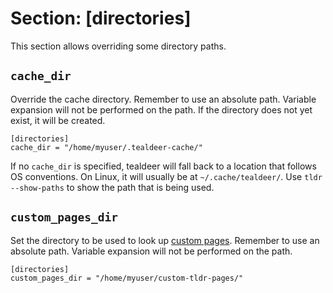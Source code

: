 # Section: \[directories\]

This section allows overriding some directory paths.

## `cache_dir`

Override the cache directory. Remember to use an absolute path. Variable
expansion will not be performed on the path. If the directory does not yet
exist, it will be created.

    [directories]
    cache_dir = "/home/myuser/.tealdeer-cache/"

If no `cache_dir` is specified, tealdeer will fall back to a location that
follows OS conventions. On Linux, it will usually be at `~/.cache/tealdeer/`.
Use `tldr --show-paths` to show the path that is being used.

## `custom_pages_dir`

Set the directory to be used to look up [custom
pages](usage_custom_pages.html). Remember to use an absolute path. Variable
expansion will not be performed on the path.

    [directories]
    custom_pages_dir = "/home/myuser/custom-tldr-pages/"
